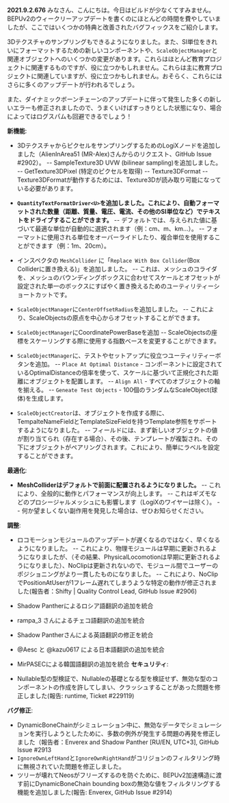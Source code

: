 **2021.9.2.676**
みなさん、こんにちは。今日はビルドが少なくてすみません。BEPUv2のウィークリーアップデートを書くのにほとんどの時間を費やしていましたが、ここではいくつかの特典と改善されたバグフィックスをご紹介します。

3Dテクスチャのサンプリングもできるようになりました。また、SI単位をきれいにフォーマットするための新しいコンポーネントや、`ScaleObjectManager`と関連オブジェクトへのいくつかの変更があります。これらはほとんど教育プロジェクトに関連するものですが、役に立つかもしれません。これらは主に教育プロジェクトに関連していますが、役に立つかもしれません。おそらく、これらにはさらに多くのアップデートが行われるでしょう。

また、ダイナミックボーンチェーンのアップデートに伴って発生した多くの新しいエラーも修正されましたので、うまくいけばすっきりとした状態になり、場合によってはログスパムも回避できるでしょう！

**新機能**:
- 3DテクスチャからピクセルをサンプリングするためのLogiXノードを追加しました（AlienInArea51 (MR-Alex)さんからのリクエスト、GitHub Issue #2902）。
-- SampleTexture3D UVW (bilinear sampling)を追加しました。
-- GetTexture3DPixel (特定のピクセルを取得)
-- Texture3DFormat
-- Texture3DFormatが動作するためには、Texture3Dが読み取り可能になっている必要があります。

- **`QuantityTextFormatDriver<U>`を追加しました。これにより、自動フォーマットされた数量（距離、質量、電圧、電流、その他のSI単位など）でテキストをドライブすることができます。**
-- デフォルトでは、与えられた値に基づいて最適な単位が自動的に選択されます（例：cm、m、km...）。
-- フォーマットに使用される単位をオーバーライドしたり、複合単位を使用することができます（例：1m、20cm）。

- インスペクタの `MeshCollider` に「`Replace With Box Collider`(Box Colliderに置き換える)」を追加しました。
-- これは、メッシュのコライダを、メッシュのバウンディングボックスに合わせてスケールとオフセットが設定された単一のボックスにすばやく置き換えるためのユーティリティーショートカットです。
- `ScaleObjectManager`に`CenterOffsetRadius`を追加しました。
-- これにより、ScaleObjectsの原点を中心からオフセットすることができます。
- `ScaleObjectManager`にCoordinatePowerBaseを追加
-- ScaleObjectsの座標をスケーリングする際に使用する指数ベースを変更することができます。
- `ScaleObjectManager`に、テストやセットアップに役立つユーティリティーボタンを追加。
-- `Place At Optimal Distance` - コンポーネントに設定されているOptimalDistanceの倍率を使って、スケールに基づいて正規化された距離にオブジェクトを配置します。
-- `Align All` - すべてのオブジェクトの軸を揃える。
-- `Geneate Test Objects` - 100個のランダムなScaleObject(球体)を生成します。
- `ScaleObjectCreator`は、オブジェクトを作成する際に、TempalteNameFieldとTemplateSizeFieldを持つTemplate参照をサポートするようになりました。
-- フィールドには、まず新しいオブジェクトの値が割り当てられ（存在する場合）、その後、テンプレートが複製され、その下にオブジェクトがペアリングされます。これにより、簡単にラベルを設定することができます。

**最適化**:
- **MeshColliderはデフォルトで前面に配置されるようになりました。**
-- これにより、全般的に動作とパフォーマンスが向上します。
-- これはギズモなどのプロシージャルメッシュにも影響します（LogiXのワイヤーは除く）。
-- 何か望ましくない副作用を発見した場合は、ぜひお知らせください。

**調整**:
- ロコモーションモジュールのアップデートが遅くなるのではなく、早くなるようになりました。
-- これにより、物理モジュールは早期に更新されるようになりましたが、（その結果、PhysicalLocomotionは早期に更新されるようになりました）、NoClipは更新されないので、モジュール間でユーザーのポジショニングがより一貫したものになりました。
-- これにより、NoClipでPositionAtUserが1フレーム遅れてしまうような特定の動作が修正されました(報告者：Shifty | Quality Control Lead, GitHub Issue #2906)

- Shadow Pantherによるロシア語翻訳の追加を統合
- rampa_3 さんによるチェコ語翻訳の追加を統合
- Shadow Pantherさんによる英語翻訳の修正を統合
- @Aesc と @kazu0617 による日本語翻訳の追加を統合
- MirPASECによる韓国語翻訳の追加を統合
**セキュリティ**:
- Nullable型の型検証で、Nullableの基礎となる型を検証せず、無効な型のコンポーネントの作成を許してしまい、クラッシュすることがあった問題を修正しました(報告: runtime, Ticket #229119)

**バグ修正**:
- DynamicBoneChainがシミュレーション中に、無効なデータでシミュレーションを実行しようとしたために、多数の例外が発生する問題の再発を修正しました（報告者：Enverex and Shadow Panther [RU/EN, UTC+3], GitHub Issue #2913
- `IgnoreOwnLeftHand`と`IgnoreOwnRightHand`がコリジョンのフィルタリング時に無視されていた問題を修正しました。
- ツリーが壊れてNeosがフリーズするのを防ぐために、BEPUv2加速構造に渡す前にDynamicBoneChain bounding boxの無効な値をフィルタリングする機能を追加しました(報告: Enverex, GitHub Issue #2914)
